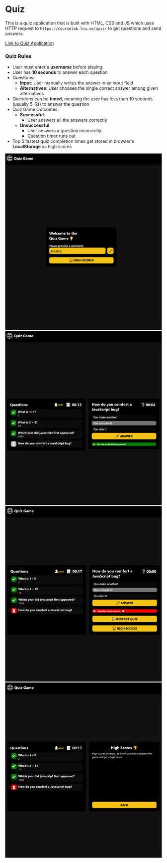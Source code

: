 # Quiz

This is a quiz application that is built with HTML, CSS and JS which uses HTTP request to `https://courselab.lnu.se/quiz/`
to get questions and send answers.

[Link to Quiz Application](https://edweo.github.io/quiz/)

### Quiz Rules
- User must enter a **username** before playing
- User has **10 seconds** to answer each question
- Questions:
  - **Input**: User manually writes the answer in an input field
  - **Alternatives**: User chooses the single correct answer among given alternatives
- Questions can be **timed**, meaning the user has less than 10 seconds (usually 5-6s) to answer the question
- Quiz Game Outcomes:
  - **Successful**:
    - User answers all the answers correctly
  - **Unsuccessful**:
    - User answers a question incorrectly
    - Question timer runs out
- Top 5 fastest quiz completion times get stored in browser's **LocalStorage** as high scores

![1](https://github.com/edweo/quiz/blob/main/1.png)
![1](https://github.com/edweo/quiz/blob/main/2.png)
![1](https://github.com/edweo/quiz/blob/main/3.png)
![1](https://github.com/edweo/quiz/blob/main/4.png)
